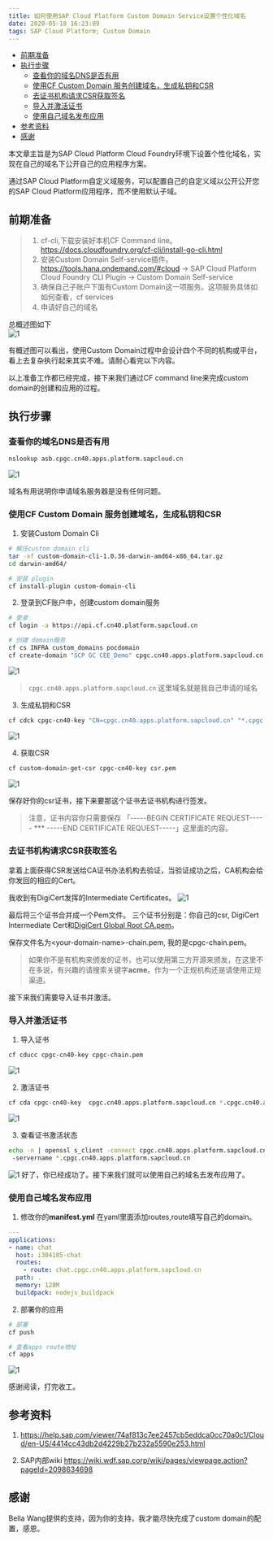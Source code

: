 ```yaml
---
title: 如何使用SAP Cloud Platform Custom Domain Service设置个性化域名
date: 2020-05-18 16:23:09
tags: SAP Cloud Platform; Custom Domain
---
```

<!-- TOC -->

- [前期准备](#前期准备)
- [执行步骤](#执行步骤)
  - [查看你的域名DNS是否有用](#查看你的域名dns是否有用)
  - [使用CF Custom Domain 服务创建域名，生成私钥和CSR](#使用cf-custom-domain-服务创建域名生成私钥和csr)
  - [去证书机构请求CSR获取签名](#去证书机构请求csr获取签名)
  - [导入并激活证书](#导入并激活证书)
  - [使用自己域名发布应用](#使用自己域名发布应用)
- [参考资料](#参考资料)
- [感谢](#感谢)

<!-- /TOC -->

本文章主旨是为SAP Cloud  Platform Cloud Foundry环境下设置个性化域名，实现在自己的域名下公开自己的应用程序方案。

通过SAP Cloud Platform自定义域服务，可以配置自己的自定义域以公开公开您的SAP Cloud Platform应用程序，而不使用默认子域。

## 前期准备
> 1. cf-cli,下载安装好本机CF Command line。https://docs.cloudfoundry.org/cf-cli/install-go-cli.html
> 2. 安装Custom Domain Self-service插件。https://tools.hana.ondemand.com/#cloud -> SAP Cloud Platform Cloud Foundry CLI Plugin -> Custom Domain Self-service
> 3. 确保自己子账户下面有Custom Domain这一项服务。这项服务具体如如何查看，cf services
> 4. 申请好自己的域名

总概述图如下  
![1](https://blog-1252828110.cos.ap-shanghai.myqcloud.com/img/03-custom-domain/cd-02.png)

有概述图可以看出，使用Custom Domain过程中会设计四个不同的机构或平台，看上去复杂执行起来其实不难。请耐心看完以下内容。

以上准备工作都已经完成，接下来我们通过CF command line来完成custom domain的创建和应用的过程。

## 执行步骤

### 查看你的域名DNS是否有用
```bash
nslookup asb.cpgc.cn40.apps.platform.sapcloud.cn
```
![1](https://blog-1252828110.cos.ap-shanghai.myqcloud.com/img/03-custom-domain/cd-06.png)

域名有用说明你申请域名服务器是没有任何问题。

### 使用CF Custom Domain 服务创建域名，生成私钥和CSR
1. 安装Custom Domain Cli
```bash
# 解压custom domain cli
tar -xf custom-domain-cli-1.0.36-darwin-amd64-x86_64.tar.gz
cd darwin-amd64/

# 安装 plugin
cf install-plugin custom-domain-cli
```

2. 登录到CF账户中，创建custom domain服务
```bash
# 登录
cf login -a https://api.cf.cn40.platform.sapcloud.cn

# 创建 domain服务
cf cs INFRA custom_domains pocdomain
cf create-domain "SCP GC CEE_Demo" cpgc.cn40.apps.platform.sapcloud.cn
```
![1](https://blog-1252828110.cos.ap-shanghai.myqcloud.com/img/03-custom-domain/cd-03.png)

>``cpgc.cn40.apps.platform.sapcloud.cn`` 这里域名就是我自己申请的域名

3. 生成私钥和CSR
```bash
cf cdck cpgc-cn40-key "CN=cpgc.cn40.apps.platform.sapcloud.cn" "*.cpgc.cn40.apps.platform.sapcloud.cn"
```
![1](https://blog-1252828110.cos.ap-shanghai.myqcloud.com/img/03-custom-domain/cd-04.png)

4. 获取CSR
```bash
cf custom-domain-get-csr cpgc-cn40-key csr.pem
```
![1](https://blog-1252828110.cos.ap-shanghai.myqcloud.com/img/03-custom-domain/cd-05.png)

保存好你的csr证书，接下来要那这个证书去证书机构进行签发。

>注意，证书内容你只需要保存 「-----BEGIN CERTIFICATE REQUEST----- *** -----END CERTIFICATE REQUEST-----」这里面的内容。

### 去证书机构请求CSR获取签名
拿着上面获得CSR发送给CA证书办法机构去验证，当验证成功之后，CA机构会给你发回的相应的Cert。

我收到有DigiCert发挥的Intermediate Certificates。
![1](https://blog-1252828110.cos.ap-shanghai.myqcloud.com/img/03-custom-domain/cd-11.png)

最后将三个证书合并成一个Pem文件。
三个证书分别是：你自己的csr, DigiCert Intermediate Cert和[DigiCert Global Root CA.pem](https://github.tools.sap/sgs/SAP-Global-Trust-List/blob/master/Approved/DigiCert%20Global%20Root%20CA.pem)。

保存文件名为<your-domain-name\>-chain.pem, 我的是cpgc-chain.pem。

>如果你不是有机构来颁发的证书，也可以使用第三方开源来颁发，在这里不在多说，有兴趣的请搜索关键字**acme**。作为一个正规机构还是请使用正规渠道。

接下来我们需要导入证书并激活。
### 导入并激活证书
1. 导入证书
```bash
cf cducc cpgc-cn40-key cpgc-chain.pem
```
![1](https://blog-1252828110.cos.ap-shanghai.myqcloud.com/img/03-custom-domain/cd-08.png)

2. 激活证书
```bash
cf cda cpgc-cn40-key  cpgc.cn40.apps.platform.sapcloud.cn *.cpgc.cn40.apps.platform.sapcloud.cn
```
![1](https://blog-1252828110.cos.ap-shanghai.myqcloud.com/img/03-custom-domain/cd-09.png)

3. 查看证书激活状态
```bash
echo -n | openssl s_client -connect cpgc.cn40.apps.platform.sapcloud.cn:443
 -servername *.cpgc.cn40.apps.platform.sapcloud.cn
```
![1](https://blog-1252828110.cos.ap-shanghai.myqcloud.com/img/03-custom-domain/cd-10.png)
好了，你已经成功了。接下来我们就可以使用自己的域名去发布应用了。

### 使用自己域名发布应用
1. 修改你的**manifest.yml**
在yaml里面添加routes,route填写自己的domain。
```yaml
---
applications:
- name: chat
  host: i304185-chat
  routes:
    - route: chat.cpgc.cn40.apps.platform.sapcloud.cn
  path: .
  memory: 128M
  buildpack: nodejs_buildpack
```
2. 部署你的应用
```bash
# 部署
cf push

# 查看apps route地址
cf apps
```
![1](https://blog-1252828110.cos.ap-shanghai.myqcloud.com/img/03-custom-domain/cd-12.png)

感谢阅读，打完收工。


## 参考资料

1. https://help.sap.com/viewer/74af813c7ee2457cb5eddca0cc70a0c1/Cloud/en-US/4414cc43db2d4229b27b232a5590e253.html

2. SAP内部wiki https://wiki.wdf.sap.corp/wiki/pages/viewpage.action?pageId=2098634698

## 感谢
Bella Wang提供的支持，因为你的支持，我才能尽快完成了custom domain的配置，感恩。